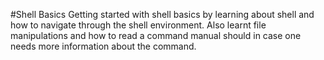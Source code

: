 #Shell Basics
Getting started with shell basics by learning about shell and how to navigate through the shell environment. Also learnt file manipulations and how to read a command manual should in case one needs more information about the command.
